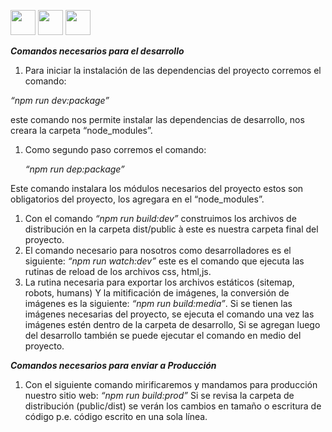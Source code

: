 <img src="https://icon-library.com/images/css3-icon/css3-icon-3.jpg" width="40">  <img src="https://cdn-icons-png.flaticon.com/512/732/732190.png" width="40">  <img src="https://cdn.iconscout.com/icon/free/png-256/javascript-2752148-2284965.png" width="40">

***Comandos necesarios para el desarrollo***

1. Para iniciar la instalación de las dependencias del proyecto corremos el comando:

*“npm run dev:package”*

este comando nos permite instalar las dependencias de desarrollo, nos creara la carpeta “node\_modules”.

1. Como segundo paso corremos el comando:

   *“npm run dep:package”*

Este comando instalara los módulos necesarios del proyecto estos son obligatorios del proyecto, los agregara en el “node\_modules”.

1. Con el comando *“npm run build:dev”* construimos los archivos de distribución en la carpeta dist/public à este es nuestra carpeta final del proyecto.
1. El comando necesario para nosotros como desarrolladores es el siguiente: *“npm run watch:dev”* este es el comando que ejecuta las rutinas de reload de los archivos css, html,js.
1. La rutina necesaria para exportar los archivos estáticos (sitemap, robots, humans) Y la mitificación de imágenes, la conversión de imágenes es la siguiente: *“npm run build:media”*. Si se tienen las imágenes necesarias del proyecto, se ejecuta el comando una vez las imágenes estén dentro de la carpeta de desarrollo, Si se agregan luego del desarrollo también se puede ejecutar el comando en medio del proyecto.

***Comandos necesarios para enviar a Producción***

1. Con el siguiente comando mirificaremos y mandamos para producción nuestro sitio web: *“npm run build:prod”* Si se revisa la carpeta de distribución (public/dist) se verán los cambios en tamaño o escritura de código p.e. código escrito en una sola línea.

